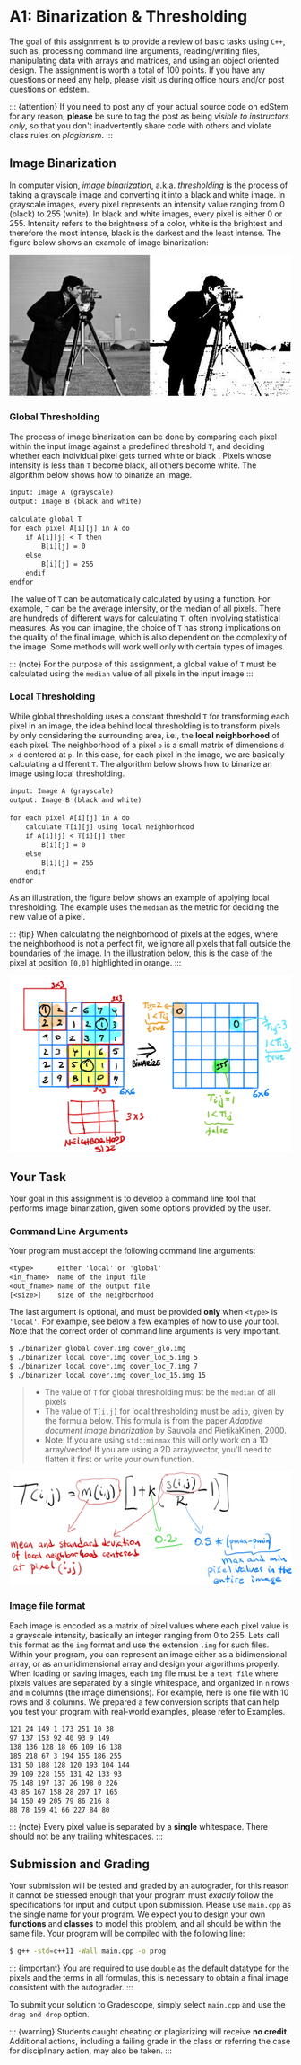 # A1: Binarization & Thresholding

The goal of this assignment is to provide a review of basic tasks using `C++`, such as, processing command line arguments, reading/writing files, manipulating data with arrays and matrices, and using an object oriented design.  The assignment is worth a total of 100 points. If you have any questions or need any help, please visit us during office hours and/or post questions on edstem.

::: {attention}
If you need to post any of your actual source code on edStem for any reason, **please** be sure to tag the post as being *visible to instructors only*, so that you don't inadvertently share code with others and violate class rules on *plagiarism*.
:::

## Image Binarization

In computer vision, *image binarization*, a.k.a. *thresholding* is the process of taking a grayscale image and converting it into a black and white image.  In grayscale images, every pixel represents an intensity value ranging from 0 (black) to 255 (white).  In black and white images, every pixel is either 0 or 255.  Intensity refers to the brightness of a color, white is the brightest and therefore the most intense, black is the darkest and the least intense.  The figure below shows an example of image binarization:

![Image Binarization](binarization.jpg)

### Global Thresholding

The process of image binarization can be done by comparing each pixel within the input image against a predefined threshold `T`, and deciding whether each individual pixel gets turned white or black .  Pixels whose intensity is less than `T` become black, all others become white.  The algorithm below shows how to binarize an image.

```text
input: Image A (grayscale)
output: Image B (black and white)

calculate global T
for each pixel A[i][j] in A do
    if A[i][j] < T then
        B[i][j] = 0
    else
        B[i][j] = 255
    endif
endfor
```

The value of `T` can be automatically calculated by using a function.  For example, `T` can be the average intensity, or the median of all pixels.  There are hundreds of different ways for calculating `T`, often involving statistical measures.  As you can imagine, the choice of `T` has strong implications on the quality of the final image, which is also dependent on the complexity of the image.  Some methods will work well only with certain types of images.

::: {note}
For the purpose of this assignment, a global value of `T` must be calculated using the `median` value of all pixels in the input image
:::

### Local Thresholding

While global thresholding uses a constant threshold `T` for transforming each pixel in an image, the idea behind local thresholding is to transform pixels by only considering the surrounding area, i.e., the **local neighborhood** of each pixel.  The neighborhood of a pixel `p` is a small matrix of dimensions `d x d` centered at `p`.  In this case, for each pixel in the image, we are basically calculating a different `T`.  The algorithm below shows how to binarize an image using local thresholding.

```text
input: Image A (grayscale)
output: Image B (black and white)

for each pixel A[i][j] in A do
    calculate T[i][j] using local neighborhood
    if A[i][j] < T[i][j] then
        B[i][j] = 0
    else
        B[i][j] = 255
    endif
endfor
```

As an illustration, the figure below shows an example of applying local thresholding.  The example uses the `median` as the metric for deciding the new value of a pixel.

::: {tip}
When calculating the neighborhood of pixels at the edges, where the neighborhood is not a perfect fit, we ignore all pixels that fall outside the boundaries of the image.  In the illustration below, this is the case of the pixel at position `[0,0]` highlighted in orange.
:::

![Image Binarization](local-thresholding.jpg)

## Your Task

Your goal in this assignment is to develop a command line tool that performs image binarization, given some options provided by the user. 

### Command Line Arguments

Your program must accept the following command line arguments:
```text
<type>      either 'local' or 'global'
<in_fname>  name of the input file
<out_fname> name of the output file
[<size>]    size of the neighborhood
```
The last argument is optional, and must be provided **only** when `<type>` is `'local'`.  For example, see below a few examples of how to use your tool.  Note that the correct order of command line arguments is very important.
```text
$ ./binarizer global cover.img cover_glo.img
$ ./binarizer local cover.img cover_loc_5.img 5
$ ./binarizer local cover.img cover_loc_7.img 7
$ ./binarizer local cover.img cover_loc_15.img 15
```

>- The value of `T` for global thresholding must be the `median` of all pixels
>- The value of `T[i,j]` for local thresholding must be `adib`, given by the formula below.  This formula is from the paper *Adaptive document image binarization* by Sauvola and PietikaKinen, 2000.
>- Note: If you are using `std::minmax` this will only work on a 1D array/vector! If you are using a 2D array/vector, you'll need to flatten it first or write your own function.

![Image Binarization](formula.png)

### Image file format

Each image is encoded as a matrix of pixel values where each pixel value is a grayscale intensity, basically an integer ranging from 0 to 255.  Lets call this format as the `img` format and use the extension `.img` for such files.  Within your program, you can represent an image either as a bidimensional array, or as an unidimensional array and design your algorithms properly.  When loading or saving images, each `img` file must be a `text file` where pixels values are separated by a single whitespace, and organized in `n` rows and `m` columns (the image dimensions).  For example, here is one file with 10 rows and 8 columns.  We prepared a few conversion scripts that can help you test your program with real-world examples, please refer to Examples.

```
121 24 149 1 173 251 10 38 
97 137 153 92 40 93 9 149 
138 136 128 18 66 109 16 138 
185 218 67 3 194 155 186 255 
131 50 188 128 120 193 104 144 
39 109 228 155 131 42 133 93 
75 148 197 137 26 198 0 226 
43 85 167 158 28 207 17 165 
14 150 49 205 79 86 216 8 
88 78 159 41 66 227 84 80 
```

::: {note}
Every pixel value is separated by a **single** whitespace.  There should not be any trailing whitespaces.
:::

## Submission and Grading

Your submission will be tested and graded by an autograder, for this reason it cannot be stressed enough that your program must *exactly* follow the specifications for input and output upon submission.  Please use `main.cpp` as the single name for your program.  We expect you to design your own **functions** and **classes** to model this problem, and all should be within the same file.  Your program will be compiled with the following line:

```bash
$ g++ -std=c++11 -Wall main.cpp -o prog
```

::: {important}
You are required to use `double` as the default datatype for the pixels and the terms in all formulas, this is necessary to obtain a final image consistent with the autograder.
:::

To submit your solution to Gradescope, simply select `main.cpp` and use the `drag and drop` option.

::: {warning}
Students caught cheating or plagiarizing will receive **no credit**. Additional actions, including a failing grade in the class or referring the case for disciplinary action, may also be taken.
:::
